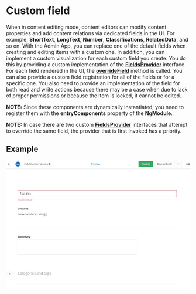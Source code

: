 # Custom field

When in content editing mode, content editors can modify content properties and add content relations via dedicated fields in the UI. For example, **ShortText**, **LongText**, **Number**, **Classifications**, **RelatedData**, and so on. With the Admin App, you can replace one of the default fields when creating and editing items with a custom one. In addition, you can implement a custom visualization for each custom field you create. You do this by providing a custom implementation of the [**FieldsProvider**](http://admin-app-extensions-docs.sitefinity.site/interfaces/fieldsprovider.html) interface. For each field rendered in the UI, the [**overrideField**](http://admin-app-extensions-docs.sitefinity.site/interfaces/fieldsprovider.html#overridefield) method is called. You can also provide a custom field registration for all of the fields or for a specific one.
You also need to provide an implementation of the field for both read and write actions because there may be a case when due to lack of proper permissions or because the item is locked, it cannot be edited.

**NOTE:** Since these components are dynamically instantiated, you need to register them with the **entryComponents** property of the **NgModule**.

**NOTE:** In case there are two custom [**FieldsProvider**](http://admin-app-extensions-docs.sitefinity.site/interfaces/fieldsprovider.html) interfaces that attempt to override the same field, the provider that is first invoked has a priority.

## Example

![Custom field validation](./../../assets/custom-field.JPG)
